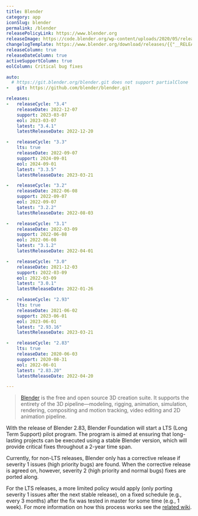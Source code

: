 ```yaml
---
title: Blender
category: app
iconSlug: blender
permalink: /blender
releasePolicyLink: https://www.blender.org
releaseImage: https://code.blender.org/wp-content/uploads/2020/05/release_cadence_4th_wall-1-1024x224.png
changelogTemplate: https://www.blender.org/download/releases/{{"__RELEASE_CYCLE__" | replace:'.','-'}}/
releaseColumn: true
releaseDateColumn: true
activeSupportColumn: true
eolColumn: Critical bug fixes

auto:
  # https://git.blender.org/blender.git does not support partialClone
-   git: https://github.com/blender/blender.git

releases:
-   releaseCycle: "3.4"
    releaseDate: 2022-12-07
    support: 2023-03-07
    eol: 2023-03-07
    latest: "3.4.1"
    latestReleaseDate: 2022-12-20

-   releaseCycle: "3.3"
    lts: true
    releaseDate: 2022-09-07
    support: 2024-09-01
    eol: 2024-09-01
    latest: "3.3.5"
    latestReleaseDate: 2023-03-21

-   releaseCycle: "3.2"
    releaseDate: 2022-06-08
    support: 2022-09-07
    eol: 2022-09-07
    latest: "3.2.2"
    latestReleaseDate: 2022-08-03

-   releaseCycle: "3.1"
    releaseDate: 2022-03-09
    support: 2022-06-08
    eol: 2022-06-08
    latest: "3.1.2"
    latestReleaseDate: 2022-04-01

-   releaseCycle: "3.0"
    releaseDate: 2021-12-03
    support: 2022-03-09
    eol: 2022-03-09
    latest: "3.0.1"
    latestReleaseDate: 2022-01-26

-   releaseCycle: "2.93"
    lts: true
    releaseDate: 2021-06-02
    support: 2023-06-01
    eol: 2023-06-01
    latest: "2.93.16"
    latestReleaseDate: 2023-03-21

-   releaseCycle: "2.83"
    lts: true
    releaseDate: 2020-06-03
    support: 2020-08-31
    eol: 2022-06-01
    latest: "2.83.20"
    latestReleaseDate: 2022-04-20

---
```


> [Blender](https://www.blender.org/) is the free and open source 3D creation suite. It supports the
> entirety of the 3D pipeline—modeling, rigging, animation, simulation, rendering, compositing and
> motion tracking, video editing and 2D animation pipeline.

With the release of Blender 2.83, Blender Foundation will start a LTS (Long Term Support) pilot
program. The program is aimed at ensuring that long-lasting projects can be executed using a stable
Blender version, which will provide critical fixes throughout a 2-year time span.

Currently, for non-LTS releases, Blender only has a corrective release if severity 1 issues (high
priority bugs) are found. When the corrective release is agreed on, however, severity 2 (high
priority and normal bugs) fixes are ported along.

For the LTS releases, a more limited policy would apply (only porting severity 1 issues after the
next stable release), on a fixed schedule (e.g., every 3 months) after the fix was tested in master
for some time (e.g., 1 week). For more information on how this process works see the
[related wiki](https://wiki.blender.org/wiki/Process/LTS).
